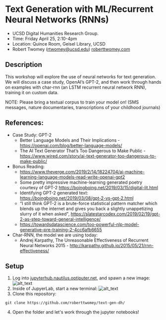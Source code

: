 # Text Generation with ML/Recurrent Neural Networks (RNNs)

- UCSD Digital Humanities Research Group. 
- Time: Friday April 25, 2:10-4pm
- Location: Quince Room, Geisel Library, UCSD
- Robert Twomey (rtwomey@ucsd.edu) [roberttwomey.com](roberttwomey.com)

## Description
This workshop will explore the use of neural networks for text generation. We will discuss a case study, OpenAI’s GPT-2, and then work through hands on examples with char-rnn (an LSTM recurrent neural network RNN), training it on custom data. 

NOTE: Please bring a textual corpus to train your model on! (SMS messages, nature documentaries, transcriptions of your childhood journals)

## References: 

- Case Study: GPT-2 
  - Better Language Models and Their Implications - https://openai.com/blog/better-language-models/
  - The AI Text Generator That’s Too Dangerous to Make Public - https://www.wired.com/story/ai-text-generator-too-dangerous-to-make-public/
- Bonus Reading:
  - https://www.theverge.com/2019/2/14/18224704/ai-machine-learning-language-models-read-write-openai-gpt2
  - Some pretty impressive machine-learning generated poetry courtesy of GPT-2 https://boingboing.net/2019/03/15/digital-lit.html
  - Identifying GPT-2 generated text: https://boingboing.net/2019/03/08/gpt-2-vs-gpt-2.html
  - “I still think GPT-2 is a brute-force statistical pattern matcher which blends up the internet and gives you back a slightly unappetizing slurry of it when asked", https://slatestarcodex.com/2019/02/19/gpt-2-as-step-toward-general-intelligence/
  - https://towardsdatascience.com/too-powerful-nlp-model-generative-pre-training-2-4cc6afb6655
- Char-RNN, the model we are using today: 
  - Andrej Karpathy, The Unreasonable Effectiveness of Recurrent Neural Networks 2015 - http://karpathy.github.io/2015/05/21/rnn-effectiveness/

## Setup
1. Log into [jupyterhub.nautilus.optiputer.net](jupyterhub.nautilus.optiputer.net), and spawn a new image: ![alt_text](https://raw.githubusercontent.com/roberttwomey/text-gen-dh/master/images/jupyterhub_launch.png "Login Screen")
2. Inside of JupyerLab, start a new terminal: ![alt_text](https://raw.githubusercontent.com/roberttwomey/text-gen-dh/master/images/launch_terminal.png "Launch Terminal")
3. Clone this repository: 

```git clone https://github.com/roberttwomey/text-gen-dh/```

4. Open the folder and let's work through the jupyter notebooks!
